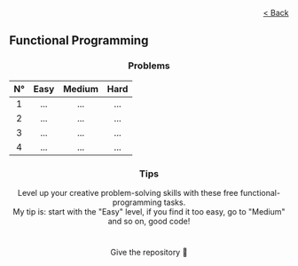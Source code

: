 <p align="right">
  <a href="../../../README.md">< Back</a>
</p>

<h2>Functional Programming</h2>

<h3 align="center">Problems</h3>

<div align="center">

| N° | Easy 	| Medium 	| Hard 	|
|:---: |:---:	|:---:	|:---:	|
| 1 | ...	| ... 	| ... 	|
| 2 | ... 	| ... 	| ... 	|
| 3 | ... 	| ... 	| ... 	|
| 4 | ... 	| ... 	| ... 	|

</div>

<h3 align="center">Tips</h3>

<p align="center">Level up your creative problem-solving skills with these free functional-programming tasks.
<br>
My tip is: start with the "Easy" level, if you find it too easy, go to "Medium" and so on, good code!</p>

#

<p align="center">Give the repository 🌟<p>
